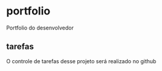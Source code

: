 # portfolio
Portfolio do desenvolvedor

## tarefas
O controle de tarefas desse projeto será realizado no github
